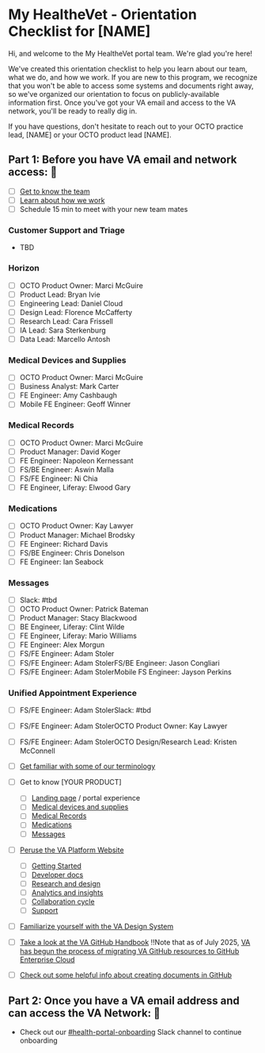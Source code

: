 # My HealtheVet - Orientation Checklist for [NAME]

Hi, and welcome to the My HealtheVet portal team.  We're glad you're here!

We've created this orientation checklist to help you learn about our team, what we do, and how we work.  If you are new to this program, we recognize that you won't be able to access some systems and documents right away, so we've organized our orientation to focus on publicly-available information first.  Once you've got your VA email and access to the VA network, you'll be ready to really dig in. 

If you have questions, don't hesitate to reach out to your OCTO practice lead, [NAME] or your OCTO product lead [NAME].

## Part 1: Before you have VA email and network access: 🥚
- [ ] [Get to know the team](https://github.com/department-of-veterans-affairs/va.gov-team/blob/master/teams/health-products/health-portal/health-portal-team.md)
- [ ] [Learn about how we work](https://github.com/department-of-veterans-affairs/va.gov-team/blob/master/teams/health-products/health-portal/how-we-work.md)
- [ ] Schedule 15 min to meet with your new team mates

### Customer Support and Triage
- TBD

### Horizon
- [ ]  OCTO Product Owner: Marci McGuire
- [ ]  Product Lead: Bryan Ivie
- [ ]  Engineering Lead: Daniel Cloud
- [ ]  Design Lead: Florence McCafferty
- [ ]  Research Lead: Cara Frissell
- [ ]  IA Lead: Sara Sterkenburg
- [ ]  Data Lead: Marcello Antosh

### Medical Devices and Supplies
- [ ]  OCTO Product Owner: Marci McGuire
- [ ]  Business Analyst: Mark Carter
- [ ]  FE Engineer: Amy Cashbaugh
- [ ]  Mobile FE Engineer: Geoff Winner

### Medical Records
- [ ]  OCTO Product Owner: Marci McGuire
- [ ]  Product Manager: David Koger
- [ ]  FE Engineer: Napoleon Kernessant
- [ ]  FS/BE Engineer: Aswin Malla
- [ ]  FS/FE Engineer: Ni Chia
- [ ]  FE Engineer, Liferay: Elwood Gary

### Medications
- [ ]   OCTO Product Owner: Kay Lawyer
- [ ]   Product Manager: Michael Brodsky
- [ ]   FE Engineer: Richard Davis
- [ ]   FS/BE Engineer: Chris Donelson
- [ ]   FE Engineer: Ian Seabock

### Messages
- [ ]   Slack: #tbd
- [ ]   OCTO Product Owner: Patrick Bateman
- [ ]   Product Manager: Stacy Blackwood
- [ ]   BE Engineer, Liferay: Clint Wilde
- [ ]   FE Engineer, Liferay: Mario Williams
- [ ]   FE Engineer: Alex Morgun
- [ ]   FS/FE Engineer: Adam Stoler
- [ ]   FS/FE Engineer: Adam StolerFS/BE Engineer: Jason Congliari
- [ ]   FS/FE Engineer: Adam StolerMobile FS Engineer: Jayson Perkins

### Unified Appointment Experience
- [ ]   FS/FE Engineer: Adam StolerSlack: #tbd
- [ ]   FS/FE Engineer: Adam StolerOCTO Product Owner: Kay Lawyer
- [ ]   FS/FE Engineer: Adam StolerOCTO Design/Research Lead: Kristen McConnell


- [ ] [Get familiar with some of our terminology](https://github.com/department-of-veterans-affairs/va.gov-team/blob/master/teams/health-products/health-portal/terminology.md)
- [ ] Get to know [YOUR PRODUCT]
   - [ ] [Landing page](products/health-care/digital-health-modernization/mhv-to-va.gov/landing-page) / portal experience
   - [ ] [Medical devices and supplies](https://github.com/department-of-veterans-affairs/va.gov-team/blob/master/products/health-care/digital-health-modernization/mhv-to-va.gov/medical-devices-and-supplies/product_brief.md)
   - [ ] [Medical Records](https://github.com/department-of-veterans-affairs/va.gov-team/blob/master/products/health-care/digital-health-modernization/mhv-to-va.gov/medical-records/README.md)
   - [ ] [Medications](https://github.com/department-of-veterans-affairs/va.gov-team/blob/master/products/health-care/digital-health-modernization/mhv-to-va.gov/medications/README.md)
   - [ ] [Messages](https://github.com/department-of-veterans-affairs/va.gov-team/tree/master/products/health-care/digital-health-modernization/mhv-to-va.gov/secure-messaging)
- [ ] [Peruse the VA Platform Website](https://depo-platform-documentation.scrollhelp.site/)
    - [ ] [Getting Started](https://depo-platform-documentation.scrollhelp.site/getting-started/)
    - [ ] [Developer docs](https://depo-platform-documentation.scrollhelp.site/developer-docs/)
    - [ ] [Research and design](https://depo-platform-documentation.scrollhelp.site/research-design/)
    - [ ] [Analytics and insights](https://depo-platform-documentation.scrollhelp.site/analytics-monitoring/)
    - [ ] [Collaboration cycle](https://depo-platform-documentation.scrollhelp.site/collaboration-cycle/)
    - [ ] [Support](https://depo-platform-documentation.scrollhelp.site/support/)
- [ ] [Familiarize yourself with the VA Design System](https://design.va.gov/)
- [ ] [Take a look at the VA GitHub Handbook](https://department-of-veterans-affairs.github.io/github-handbook/)  ‼️Note that as of July 2025, [VA has begun the process of migrating VA GitHub resources to GitHub Enterprise Cloud](https://department-of-veterans-affairs.github.io/github-handbook/migrations)
- [ ] [Check out some helpful info about creating documents in GitHub](https://docs.github.com/en)

## Part 2: Once you have a VA email address and can access the VA Network: 🐣
 - Check out our [#health-portal-onboarding](https://dsva.slack.com/archives/C093QBTQ56W) Slack channel to continue onboarding
  
